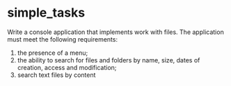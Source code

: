 # simple_tasks

Write a console application that implements work with files. The application must meet the following requirements:
1. the presence of a menu;
2. the ability to search for files and folders by name, size,
dates of creation, access and modification;
3. search text files by content